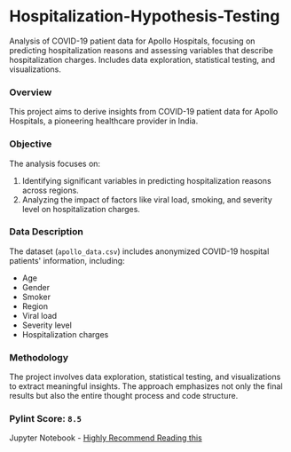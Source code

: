 # Hospitalization-Hypothesis-Testing
Analysis of COVID-19 patient data for Apollo Hospitals, focusing on predicting hospitalization reasons and assessing variables that describe hospitalization charges. Includes data exploration, statistical testing, and visualizations.

### Overview
This project aims to derive insights from COVID-19 patient data for Apollo Hospitals, a pioneering healthcare provider in India.

### Objective
The analysis focuses on:
1. Identifying significant variables in predicting hospitalization reasons across regions.
2. Analyzing the impact of factors like viral load, smoking, and severity level on hospitalization charges.

### Data Description
The dataset (`apollo_data.csv`) includes anonymized COVID-19 hospital patients' information, including:
- Age
- Gender
- Smoker
- Region
- Viral load
- Severity level
- Hospitalization charges

### Methodology
The project involves data exploration, statistical testing, and visualizations to extract meaningful insights. The approach emphasizes not only the final results but also the entire thought process and code structure.


### Pylint Score: `8.5`

Jupyter Notebook - [Highly Recommend Reading this](https://nbviewer.org/github/DrRuin/Hospitalization-Hypothesis-Testing/blob/main/Hospitalization%20Hypothesis%20Testing.ipynb)
